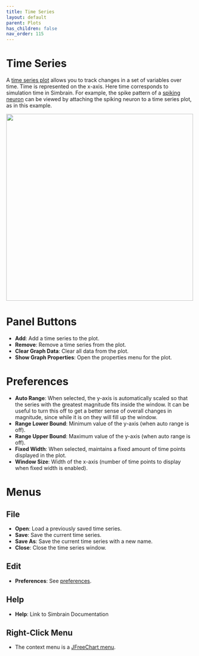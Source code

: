 ```yaml
---
title: Time Series
layout: default
parent: Plots
has_children: false
nav_order: 115
---
```


# Time Series

A [time series plot](https://en.wikipedia.org/wiki/Time_series) allows you to track changes in a set of variables over time. Time is represented on the x-axis. Here time corresponds to simulation time in Simbrain. For example, the spike pattern of a [spiking neuron](../network/spikingneurons.md) can be viewed by attaching the spiking neuron to a time series plot, as in this example. 

<img src="../../assets/images/timeSeries.png" style="width:500px;"/> <br />

# Panel Buttons

- **Add**: Add a time series to the plot.
- **Remove**: Remove a time series from the plot.
- **Clear Graph Data**: Clear all data from the plot.
- **Show Graph Properties**: Open the properties menu for the plot.

# Preferences
- **Auto Range**: When selected, the y-axis is automatically scaled so that the series with the greatest magnitude fits inside the window. It can be useful to turn this off to get a better sense of overall changes in magnitude, since while it is on they will fill up the window.
- **Range Lower Bound**: Minimum value of the y-axis (when auto range is off).
- **Range Upper Bound**: Maximum value of the y-axis (when auto range is off).
- **Fixed Width**: When selected, maintains a fixed amount of time points displayed in the plot.
- **Window Size**: Width of the x-axis (number of time points to display when fixed width is enabled).

# Menus

## File

- **Open**: Load a previously saved time series.
- **Save**: Save the current time series.
- **Save As**: Save the current time series with a new name.
- **Close**: Close the time series window.

## Edit

- **Preferences**: See [preferences](#preferences).

## Help

- **Help**: Link to Simbrain Documentation

## Right-Click Menu

- The context menu is a [JFreeChart menu](./#jfreechart-right-click-menu).